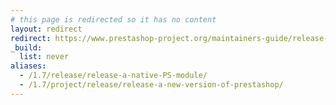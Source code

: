 ```yaml
---
# this page is redirected so it has no content
layout: redirect
redirect: https://www.prestashop-project.org/maintainers-guide/release-a-native-PS-module/
_build:
  list: never
aliases:
  - /1.7/release/release-a-native-PS-module/
  - /1.7/project/release/release-a-new-version-of-prestashop/
---
```


